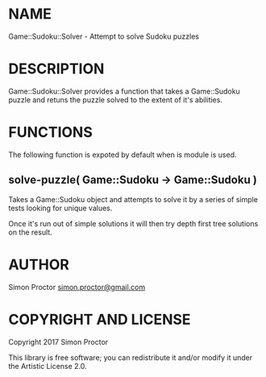 NAME
====

Game::Sudoku::Solver - Attempt to solve Sudoku puzzles

DESCRIPTION
===========

Game::Sudoku::Solver provides a function that takes a Game::Sudoku puzzle and retuns the puzzle solved to the extent of it's abilities.

FUNCTIONS
=========

The following function is expoted by default when is module is used.

solve-puzzle( Game::Sudoku -> Game::Sudoku )
--------------------------------------------

Takes a Game::Sudoku object and attempts to solve it by a series of simple tests looking for unique values. 

Once it's run out of simple solutions it will then try depth first tree solutions on the result. 

AUTHOR
======

Simon Proctor <simon.proctor@gmail.com>

COPYRIGHT AND LICENSE
=====================

Copyright 2017 Simon Proctor

This library is free software; you can redistribute it and/or modify it under the Artistic License 2.0.
